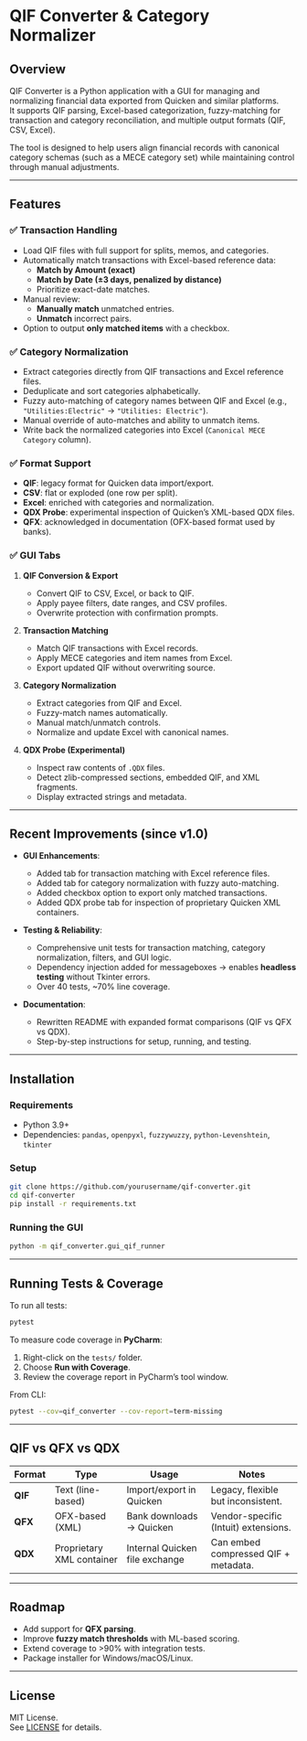 # QIF Converter & Category Normalizer

## Overview
QIF Converter is a Python application with a GUI for managing and normalizing financial data exported from Quicken and similar platforms.  
It supports QIF parsing, Excel-based categorization, fuzzy-matching for transaction and category reconciliation, and multiple output formats (QIF, CSV, Excel).

The tool is designed to help users align financial records with canonical category schemas (such as a MECE category set) while maintaining control through manual adjustments.

---

## Features

### ✅ Transaction Handling
- Load QIF files with full support for splits, memos, and categories.
- Automatically match transactions with Excel-based reference data:
  - **Match by Amount (exact)**  
  - **Match by Date (±3 days, penalized by distance)**  
  - Prioritize exact-date matches.
- Manual review:
  - **Manually match** unmatched entries.  
  - **Unmatch** incorrect pairs.
- Option to output **only matched items** with a checkbox.

### ✅ Category Normalization
- Extract categories directly from QIF transactions and Excel reference files.
- Deduplicate and sort categories alphabetically.
- Fuzzy auto-matching of category names between QIF and Excel (e.g., `"Utilities:Electric"` → `"Utilities: Electric"`).
- Manual override of auto-matches and ability to unmatch items.
- Write back the normalized categories into Excel (`Canonical MECE Category` column).

### ✅ Format Support
- **QIF**: legacy format for Quicken data import/export.
- **CSV**: flat or exploded (one row per split).  
- **Excel**: enriched with categories and normalization.
- **QDX Probe**: experimental inspection of Quicken’s XML-based QDX files.  
- **QFX**: acknowledged in documentation (OFX-based format used by banks).

### ✅ GUI Tabs
1. **QIF Conversion & Export**  
   - Convert QIF to CSV, Excel, or back to QIF.  
   - Apply payee filters, date ranges, and CSV profiles.  
   - Overwrite protection with confirmation prompts.

2. **Transaction Matching**  
   - Match QIF transactions with Excel records.  
   - Apply MECE categories and item names from Excel.  
   - Export updated QIF without overwriting source.

3. **Category Normalization**  
   - Extract categories from QIF and Excel.  
   - Fuzzy-match names automatically.  
   - Manual match/unmatch controls.  
   - Normalize and update Excel with canonical names.

4. **QDX Probe (Experimental)**  
   - Inspect raw contents of `.QDX` files.  
   - Detect zlib-compressed sections, embedded QIF, and XML fragments.  
   - Display extracted strings and metadata.

---

## Recent Improvements (since v1.0)
- **GUI Enhancements**:
  - Added tab for transaction matching with Excel reference files.
  - Added tab for category normalization with fuzzy auto-matching.
  - Added checkbox option to export only matched transactions.
  - Added QDX probe tab for inspection of proprietary Quicken XML containers.

- **Testing & Reliability**:
  - Comprehensive unit tests for transaction matching, category normalization, filters, and GUI logic.
  - Dependency injection added for messageboxes → enables **headless testing** without Tkinter errors.
  - Over 40 tests, ~70% line coverage.

- **Documentation**:
  - Rewritten README with expanded format comparisons (QIF vs QFX vs QDX).
  - Step-by-step instructions for setup, running, and testing.

---

## Installation

### Requirements
- Python 3.9+
- Dependencies: `pandas`, `openpyxl`, `fuzzywuzzy`, `python-Levenshtein`, `tkinter`

### Setup
```bash
git clone https://github.com/yourusername/qif-converter.git
cd qif-converter
pip install -r requirements.txt
```

### Running the GUI
```bash
python -m qif_converter.gui_qif_runner
```

---

## Running Tests & Coverage

To run all tests:
```bash
pytest
```

To measure code coverage in **PyCharm**:
1. Right-click on the `tests/` folder.  
2. Choose **Run with Coverage**.  
3. Review the coverage report in PyCharm’s tool window.

From CLI:
```bash
pytest --cov=qif_converter --cov-report=term-missing
```

---

## QIF vs QFX vs QDX

| Format | Type | Usage | Notes |
|--------|------|-------|-------|
| **QIF** | Text (line-based) | Import/export in Quicken | Legacy, flexible but inconsistent. |
| **QFX** | OFX-based (XML) | Bank downloads → Quicken | Vendor-specific (Intuit) extensions. |
| **QDX** | Proprietary XML container | Internal Quicken file exchange | Can embed compressed QIF + metadata. |

---

## Roadmap
- Add support for **QFX parsing**.
- Improve **fuzzy match thresholds** with ML-based scoring.
- Extend coverage to >90% with integration tests.
- Package installer for Windows/macOS/Linux.

---

## License
MIT License.  
See [LICENSE](LICENSE) for details.
